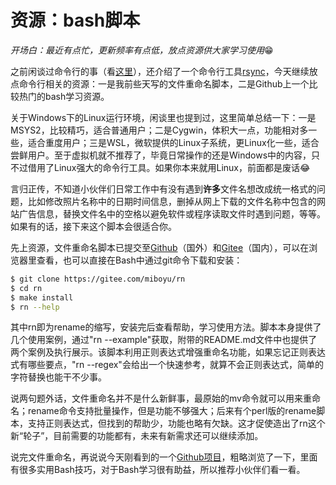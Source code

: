 # 资源：bash脚本

*开场白：最近有点忙，更新频率有点低，放点资源供大家学习使用*:grin:



之前闲谈过命令行的事（看[这里](杂谈：命令行与效率.md)），还介绍了一个命令行工具[rsync](拓展：备份神器rsync.md)，今天继续放点命令行相关的资源：一是我前些天写的文件重命名脚本，二是Github上一个比较热门的bash学习资源。

关于Windows下的Linux运行环境，闲谈里也提到过，这里简单总结一下：一是MSYS2，比较精巧，适合普通用户；二是Cygwin，体积大一点，功能相对多一些，适合重度用户；三是WSL，微软提供的Linux子系统，更Linux化一些，适合尝鲜用户。至于虚拟机就不推荐了，毕竟日常操作的还是Windows中的内容，只不过借用了Linux强大的命令行工具。如果你本来就用Linux，前面都是废话:joy:

言归正传，不知道小伙伴们日常工作中有没有遇到**许多**文件名想改成统一格式的问题，比如修改照片名称中的日期时间信息，删掉从网上下载的文件名称中包含的网站广告信息，替换文件名中的空格以避免软件或程序读取文件时遇到问题，等等。如果有的话，接下来这个脚本会很适合你。



先上资源，文件重命名脚本已提交至[Github](https://github.com/miboyu/rn)（国外）和[Gitee](https://gitee.com/miboyu/rn)（国内），可以在浏览器里查看，也可以直接在Bash中通过git命令下载和安装：

```sh
$ git clone https://gitee.com/miboyu/rn  
$ cd rn
$ make install
$ rn --help
```

其中rn即为rename的缩写，安装完后查看帮助，学习使用方法。脚本本身提供了几个使用案例，通过"rn --example"获取，附带的README.md文件中也提供了两个案例及执行展示。该脚本利用正则表达式增强重命名功能，如果忘记正则表达式有哪些要点，"rn --regex"会给出一个快速参考，就算不会正则表达式，简单的字符替换也能干不少事。



说两句题外话，文件重命名并不是什么新鲜事，最原始的mv命令就可以用来重命名；rename命令支持批量操作，但是功能不够强大；后来有个perl版的rename脚本，支持正则表达式，但找到的帮助少，功能也略有欠缺。这才促使造出了rn这个新“轮子”，目前需要的功能都有，未来有新需求还可以继续添加。



说完文件重命名，再说说今天刚看到的一个[Github项目](https://github.com/dylanaraps/pure-bash-bible)，粗略浏览了一下，里面有很多实用Bash技巧，对于Bash学习很有助益，所以推荐小伙伴们看一看。
